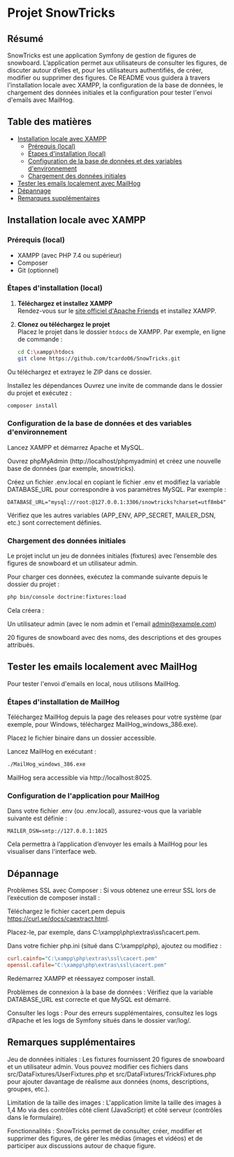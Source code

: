 # Projet SnowTricks

## Résumé

SnowTricks est une application Symfony de gestion de figures de snowboard. L’application permet aux utilisateurs de consulter les figures, de discuter autour d’elles et, pour les utilisateurs authentifiés, de créer, modifier ou supprimer des figures. Ce README vous guidera à travers l'installation locale avec XAMPP, la configuration de la base de données, le chargement des données initiales et la configuration pour tester l'envoi d'emails avec MailHog.

## Table des matières

- [Installation locale avec XAMPP](#installation-locale-avec-xampp)
  - [Prérequis (local)](#prérequis-local)
  - [Étapes d'installation (local)](#étapes-dinstallation-local)
  - [Configuration de la base de données et des variables d'environnement](#configuration-de-la-base-de-données-et-des-variables-denvironnement)
  - [Chargement des données initiales](#chargement-des-données-initiales)
- [Tester les emails localement avec MailHog](#tester-les-emails-localement-avec-mailhog)
- [Dépannage](#dépannage)
- [Remarques supplémentaires](#remarques-supplémentaires)

## Installation locale avec XAMPP

### Prérequis (local)
- XAMPP (avec PHP 7.4 ou supérieur)
- Composer
- Git (optionnel)

### Étapes d'installation (local)

1. **Téléchargez et installez XAMPP**  
   Rendez-vous sur le [site officiel d'Apache Friends](https://www.apachefriends.org/index.html) et installez XAMPP.

2. **Clonez ou téléchargez le projet**  
   Placez le projet dans le dossier `htdocs` de XAMPP. Par exemple, en ligne de commande :
   ```bash
   cd C:\xampp\htdocs
   git clone https://github.com/tcardo06/SnowTricks.git
Ou téléchargez et extrayez le ZIP dans ce dossier.

Installez les dépendances
Ouvrez une invite de commande dans le dossier du projet et exécutez :

```bash
composer install
```

### Configuration de la base de données et des variables d'environnement

Lancez XAMPP et démarrez Apache et MySQL.

Ouvrez phpMyAdmin (http://localhost/phpmyadmin) et créez une nouvelle base de données (par exemple, snowtricks).

Créez un fichier .env.local en copiant le fichier .env et modifiez la variable DATABASE_URL pour correspondre à vos paramètres MySQL. Par exemple :

```dotenv
DATABASE_URL="mysql://root:@127.0.0.1:3306/snowtricks?charset=utf8mb4"
```

Vérifiez que les autres variables (APP_ENV, APP_SECRET, MAILER_DSN, etc.) sont correctement définies.

### Chargement des données initiales

Le projet inclut un jeu de données initiales (fixtures) avec l’ensemble des figures de snowboard et un utilisateur admin.

Pour charger ces données, exécutez la commande suivante depuis le dossier du projet :

```bash
php bin/console doctrine:fixtures:load
```

Cela créera :

Un utilisateur admin (avec le nom admin et l'email admin@example.com)

20 figures de snowboard avec des noms, des descriptions et des groupes attribués.

## Tester les emails localement avec MailHog

Pour tester l'envoi d'emails en local, nous utilisons MailHog.

### Étapes d'installation de MailHog

Téléchargez MailHog depuis la page des releases pour votre système (par exemple, pour Windows, téléchargez MailHog_windows_386.exe).

Placez le fichier binaire dans un dossier accessible.

Lancez MailHog en exécutant :

```bash
./MailHog_windows_386.exe
```

MailHog sera accessible via http://localhost:8025.

### Configuration de l'application pour MailHog

Dans votre fichier .env (ou .env.local), assurez-vous que la variable suivante est définie :

```dotenv
MAILER_DSN=smtp://127.0.0.1:1025
```

Cela permettra à l’application d’envoyer les emails à MailHog pour les visualiser dans l'interface web.

## Dépannage

Problèmes SSL avec Composer :
Si vous obtenez une erreur SSL lors de l’exécution de composer install :

Téléchargez le fichier cacert.pem depuis https://curl.se/docs/caextract.html.

Placez-le, par exemple, dans C:\xampp\php\extras\ssl\cacert.pem.

Dans votre fichier php.ini (situé dans C:\xampp\php\), ajoutez ou modifiez :

```ini
curl.cainfo="C:\xampp\php\extras\ssl\cacert.pem"
openssl.cafile="C:\xampp\php\extras\ssl\cacert.pem"
```

Redémarrez XAMPP et réessayez composer install.

Problèmes de connexion à la base de données :
Vérifiez que la variable DATABASE_URL est correcte et que MySQL est démarré.

Consulter les logs :
Pour des erreurs supplémentaires, consultez les logs d’Apache et les logs de Symfony situés dans le dossier var/log/.

## Remarques supplémentaires

Jeu de données initiales :
Les fixtures fournissent 20 figures de snowboard et un utilisateur admin. Vous pouvez modifier ces fichiers dans src/DataFixtures/UserFixtures.php et src/DataFixtures/TrickFixtures.php pour ajouter davantage de réalisme aux données (noms, descriptions, groupes, etc.).

Limitation de la taille des images :
L'application limite la taille des images à 1,4 Mo via des contrôles côté client (JavaScript) et côté serveur (contrôles dans le formulaire).

Fonctionnalités :
SnowTricks permet de consulter, créer, modifier et supprimer des figures, de gérer les médias (images et vidéos) et de participer aux discussions autour de chaque figure.
